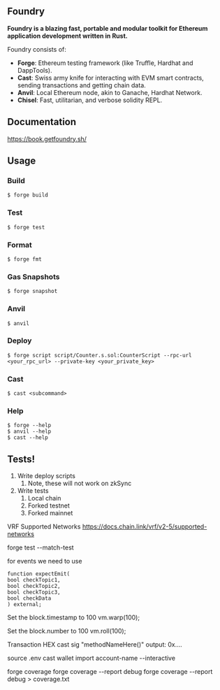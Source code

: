 ## Foundry

**Foundry is a blazing fast, portable and modular toolkit for Ethereum application development written in Rust.**

Foundry consists of:

- **Forge**: Ethereum testing framework (like Truffle, Hardhat and DappTools).
- **Cast**: Swiss army knife for interacting with EVM smart contracts, sending transactions and getting chain data.
- **Anvil**: Local Ethereum node, akin to Ganache, Hardhat Network.
- **Chisel**: Fast, utilitarian, and verbose solidity REPL.

## Documentation

https://book.getfoundry.sh/

## Usage

### Build

```shell
$ forge build
```

### Test

```shell
$ forge test
```

### Format

```shell
$ forge fmt
```

### Gas Snapshots

```shell
$ forge snapshot
```

### Anvil

```shell
$ anvil
```

### Deploy

```shell
$ forge script script/Counter.s.sol:CounterScript --rpc-url <your_rpc_url> --private-key <your_private_key>
```

### Cast

```shell
$ cast <subcommand>
```

### Help

```shell
$ forge --help
$ anvil --help
$ cast --help
```

## Tests!

1. Write deploy scripts
   1. Note, these will not work on zkSync
2. Write tests
   1. Local chain
   2. Forked testnet
   3. Forked mainnet

VRF Supported Networks
https://docs.chain.link/vrf/v2-5/supported-networks

forge test --match-test <testFunctionName>

for events we need to use

```
function expectEmit(
bool checkTopic1,
bool checkTopic2,
bool checkTopic3,
bool checkData
) external;
```

Set the block.timestamp to 100
vm.warp(100);

Set the block.number to 100
vm.roll(100);

Transaction HEX
cast sig "methodNameHere()"
output: 0x....

source .env
cast wallet import account-name --interactive

forge coverage
forge coverage --report debug
forge coverage --report debug > coverage.txt
